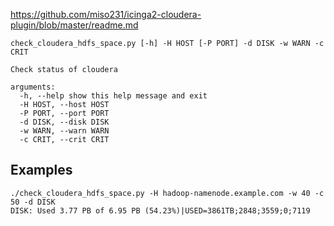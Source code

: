 https://github.com/miso231/icinga2-cloudera-plugin/blob/master/readme.md

```
check_cloudera_hdfs_space.py [-h] -H HOST [-P PORT] -d DISK -w WARN -c CRIT

Check status of cloudera

arguments:
  -h, --help show this help message and exit
  -H HOST, --host HOST
  -P PORT, --port PORT
  -d DISK, --disk DISK
  -w WARN, --warn WARN
  -c CRIT, --crit CRIT
```

## Examples

```
./check_cloudera_hdfs_space.py -H hadoop-namenode.example.com -w 40 -c 50 -d DISK
DISK: Used 3.77 PB of 6.95 PB (54.23%)|USED=3861TB;2848;3559;0;7119
```
